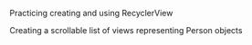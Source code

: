 Practicing creating and using RecyclerView

Creating a scrollable list of views representing Person objects